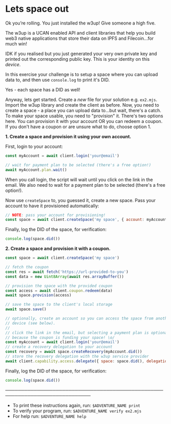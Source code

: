 # Lets space out

Ok you’re rolling. You just installed the w3up! Give someone a high five.

The w3up is a UCAN enabled API and client libraries that help you build web3 native applications that store their data on IPFS and Filecoin...for much win!

IDK if you realised but you just generated your very own private key and printed out the corresponding public key. This is your identity on this _device_.

In this exercise your challenge is to setup a space where you can upload data to, and then use `console.log` to print it's DID.

Yes - each space has a DID as well!

Anyway, lets get started. Create a _new_ file for your solution e.g. `ex2.mjs`. Import the w3up library and create the client as before. Now, you need to create a space - a place you can upload data to...but wait, there's a catch. To make your space usable, you need to "provision" it. There's two options here. You can provision it with your account OR you can redeem a coupon. If you don't have a coupon or are unsure what to do, choose option 1.

**1. Create a space and provision it using your own account.**

First, login to your account:

```js
const myAccount = await client.login('your@email')

// wait for payment plan to be selected (there's a free option!)
await myAccount.plan.wait()
```

When you call login, the script will wait until you click on the link in the email. We also need to wait for a payment plan to be selected (there's a free option!).

Now use `createSpace` to, you guessed it, create a new space. Pass your account to have it provisioned automatically:

```js
// NOTE: pass your account for provisioning!
const space = await client.createSpace('my space', { account: myAccount })
```

Finally, log the DID of the space, for verification:

```js
console.log(space.did())
```

**2. Create a space and provision it with a coupon.**

```js
const space = await client.createSpace('my space')

// fetch the coupon
const res = await fetch('https://url-provided-to-you')
const data = new Uint8Array(await res.arrayBuffer())

// provision the space with the provided coupon
const access = await client.coupon.redeem(data)
await space.provision(access)

// save the space to the client's local storage
await space.save()

// optionally, create an account so you can access the space from another
// device (see below).
//
// click the link in the email, but selecting a payment plan is optional, 
// because the coupon is funding your space! \o/
const myAccount = await client.login('your@email')
// create a recovery delegation to your account
const recovery = await space.createRecovery(myAccount.did())
// store the recovery delegation with the w3up service provider
await client.capability.access.delegate({ space: space.did(), delegations: [recovery] })
```

Finally, log the DID of the space, for verification:

```js
console.log(space.did())
```

─────────────────────────────────────────────────────────────────────────────
* To print these instructions again, run: `$ADVENTURE_NAME print`
* To verify your program, run: `$ADVENTURE_NAME verify ex2.mjs`
* For help run: `$ADVENTURE_NAME help`

